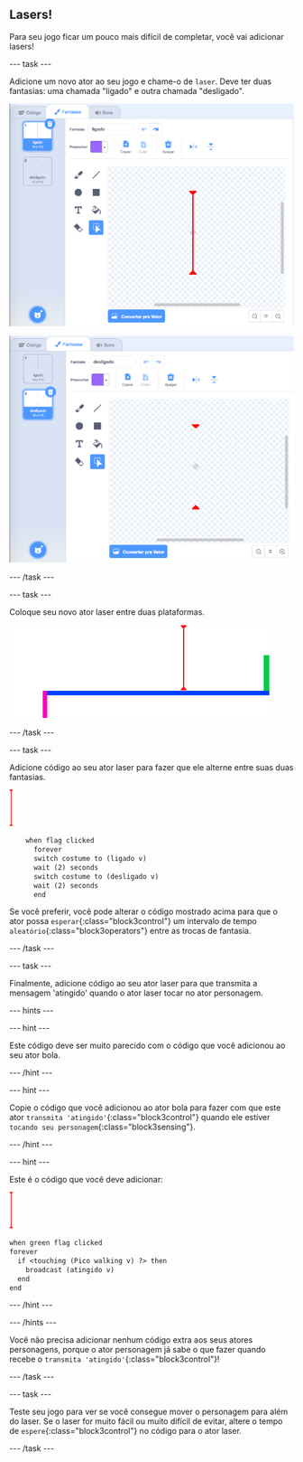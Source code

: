 ## Lasers!

Para seu jogo ficar um pouco mais difícil de completar, você vai adicionar lasers!

--- task ---

Adicione um novo ator ao seu jogo e chame-o de `laser`. Deve ter duas fantasias: uma chamada "ligado" e outra chamada "desligado".

![captura de tela](images/dodge-lasers-costume1.png)

![captura de tela](images/dodge-lasers-costume2.png)

--- /task ---

--- task ---

Coloque seu novo ator laser entre duas plataformas.

![captura de tela](images/dodge-lasers-position.png)

--- /task ---

--- task ---

Adicione código ao seu ator laser para fazer que ele alterne entre suas duas fantasias.

![ator laser](images/laser_sprite.png)

```blocks3
    when flag clicked
	  forever
      switch costume to (ligado v)
      wait (2) seconds
      switch costume to (desligado v)
      wait (2) seconds
	  end
```

Se você preferir, você pode alterar o código mostrado acima para que o ator possa `esperar`{:class="block3control"} um intervalo de tempo `aleatório`{:class="block3operators"} entre as trocas de fantasia.

--- /task ---

--- task ---

Finalmente, adicione código ao seu ator laser para que transmita a mensagem 'atingido' quando o ator laser tocar no ator personagem.

--- hints ---


--- hint ---

Este código deve ser muito parecido com o código que você adicionou ao seu ator bola.

--- /hint ---

--- hint ---

Copie o código que você adicionou ao ator bola para fazer com que este ator `transmita 'atingido'`{:class="block3control"} quando ele estiver `tocando seu personagem`{:class="block3sensing"}.

--- /hint ---

--- hint ---

Este é o código que você deve adicionar:

![ator laser](images/laser_sprite.png)

```blocks3
when green flag clicked
forever 
  if <touching (Pico walking v) ?> then 
    broadcast (atingido v)
  end
end
```

--- /hint ---

--- /hints ---

Você não precisa adicionar nenhum código extra aos seus atores personagens, porque o ator personagem já sabe o que fazer quando recebe o `transmita 'atingido'`{:class="block3control"}!

--- /task ---

--- task ---

Teste seu jogo para ver se você consegue mover o personagem para além do laser. Se o laser for muito fácil ou muito difícil de evitar, altere o tempo de `espere`{:class="block3control"} no código para o ator laser.

--- /task ---